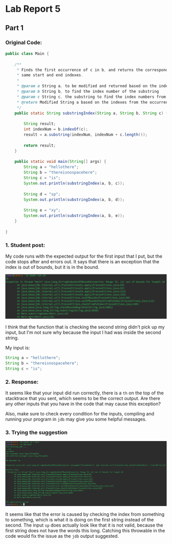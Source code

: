 # Lab Report 5

## Part 1

### Original Code:

```java
public class Main {

    /**
     * Finds the first occurrence of c in b, and returns the corresponding substring in a with the
     * same start and end indexes.
     *
     * @param a String a, to be modified and returned based on the indexes
     * @param b String b, to find the index number of the substring
     * @param c String c, the substring to find the index numbers from b, must be contained in b
     * @return Modified String a based on the indexes from the occurrence of String c in String b
     */
    public static String substringIndex(String a, String b, String c) {

        String result;
        int indexNum = b.indexOf(c);
        result = a.substring(indexNum, indexNum + c.length());

        return result;
    }

    public static void main(String[] args) {
        String a = "hellothere";
        String b = "thereisnospacehere";
        String c = "is";
        System.out.println(substringIndex(a, b, c));

        String d = "sp";
        System.out.println(substringIndex(a, b, d));

        String e = "xy";
        System.out.println(substringIndex(a, b, e));
    }

}
```

### 1. Student post:

My code runs with the expected output for the first input that I put, but the code stops after
and errors out. It says that there is an exception that the index is out of bounds, but it is
in the bound.

![stacktrace](images/Screenshot%202023-12-03%20183534.png)

I think that the function that is checking the second string didn't pick up my input, but I'm
not sure why because the input I had was inside the second string.

My input is:

```java
String a = "hellothere";
String b = "thereisnospacehere";
String c = "is";
```

### 2. Response:

It seems like that your input did run correctly, there is a `th` on the top of the stacktrace that
you sent, which seems to be the correct output. Are there any other inputs that you have in the
code that may cause this exception?

Also, make sure to check every condition for the inputs, compiling and running your program in
`jdb` may give you some helpful messages.

### 3. Trying the suggestion

![jdb](images/Screenshot%202023-12-03%20185609.png)

It seems like that the error is caused by checking the index from something to something, which is
what it is doing on the first string instead of the second. The input `sp` does actually look like
that it is not valid, because the first string does not have the words this long. Catching this 
throwable in the code would fix the issue as the `jdb` output suggested.
